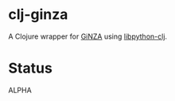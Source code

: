 # clj-ginza

A Clojure wrapper for [GiNZA](https://github.com/megagonlabs/ginza/) using [libpython-clj](https://github.com/cnuernber/libpython-clj).

# Status

ALPHA
